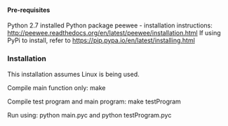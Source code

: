 #### Pre-requisites
Python 2.7 installed
Python package peewee - installation instructions: http://peewee.readthedocs.org/en/latest/peewee/installation.html
If using PyPi to install, refer to https://pip.pypa.io/en/latest/installing.html

### Installation
This installation assumes Linux is being used.

Compile main function only:
make

Compile test program and main program:
make testProgram

Run using:
python main.pyc and 
python testProgram.pyc
